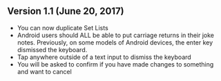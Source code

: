 ## Version 1.1 (June 20, 2017)

- You can now duplicate Set Lists
- Android users should ALL be able to put carriage returns in their joke notes. Previously, on some models of Android devices, the enter key dismissed the keyboard. 
- Tap anywhere outside of a text input to dismiss the keyboard
- You will be asked to confirm if you have made changes to something and want to cancel
